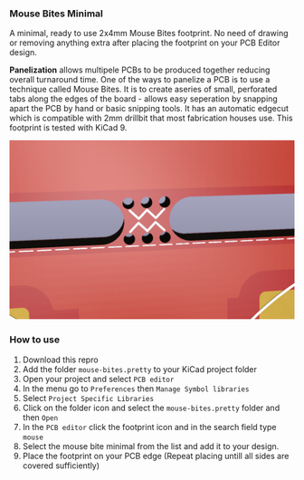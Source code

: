 ### Mouse Bites Minimal
A minimal, ready to use 2x4mm Mouse Bites footprint. No need of drawing or removing anything extra after placing the footprint on your PCB Editor design. 

**Panelization** allows multipele PCBs to be produced together reducing overall turnaround time. One of the ways to panelize a PCB is to use a technique called Mouse Bites. It is to create aseries of small, perforated tabs along the edges of the board - allows easy seperation by snapping apart the PCB by hand or basic snipping tools. It has an automatic edgecut which is compatible with 2mm drillbit that most fabrication houses use. This footprint is tested with KiCad 9. 

![Alt text](./mouse-bites.png?raw=true "Mouse Bites on a PCB (rendering)")

### How to use
1. Download this repro
2. Add the folder `mouse-bites.pretty` to your KiCad project folder
3. Open your project and select `PCB editor`
4. In the menu go to `Preferences` then `Manage Symbol libraries`
5. Select `Project Specific Libraries`
6. Click on the folder icon  and select the `mouse-bites.pretty` folder and then `Open`
7. In the `PCB editor` click the footprint icon  and in the search field type `mouse`
8. Select the mouse bite minimal from the list and add it to your design.
9. Place the footprint on your PCB edge (Repeat placing untill all sides are covered sufficiently)

